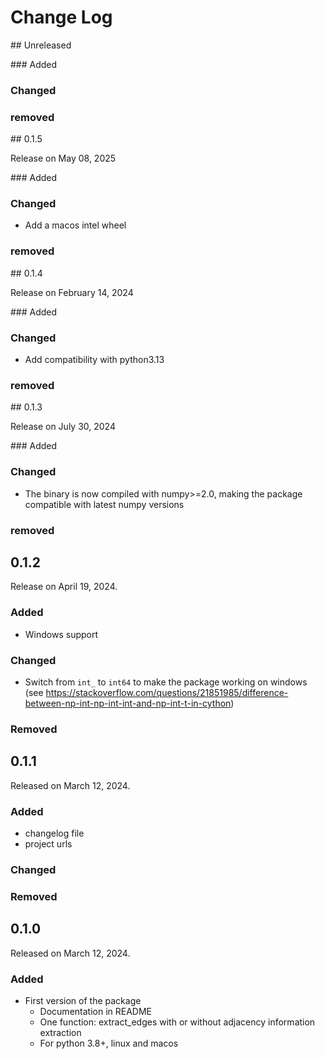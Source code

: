 # Change Log

## Unreleased

### Added

### Changed

### removed

## 0.1.5

Release on May 08, 2025

### Added

### Changed

* Add a macos intel wheel

### removed

## 0.1.4

Release on February 14, 2024

### Added

### Changed

* Add compatibility with python3.13

### removed

## 0.1.3

Release on July 30, 2024

### Added

### Changed

* The binary is now compiled with numpy>=2.0, making the package compatible with latest numpy versions

### removed

## 0.1.2

Release on April 19, 2024.

### Added

* Windows support


### Changed

* Switch from `int_` to `int64` to make the package working on windows (see https://stackoverflow.com/questions/21851985/difference-between-np-int-np-int-int-and-np-int-t-in-cython)


### Removed


## 0.1.1

Released on March 12, 2024.

### Added

* changelog file
* project urls

### Changed

### Removed


## 0.1.0

Released on March 12, 2024.

### Added

* First version of the package
	- Documentation in README
	- One function: extract_edges with or without adjacency information extraction
	- For python 3.8+, linux and macos

